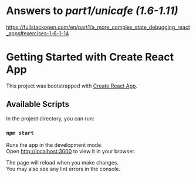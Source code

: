 # Answers to _part1/unicafe (1.6-1.11)_

https://fullstackopen.com/en/part1/a_more_complex_state_debugging_react_apps#exercises-1-6-1-14

# Getting Started with Create React App

This project was bootstrapped with [Create React App](https://github.com/facebook/create-react-app).

## Available Scripts

In the project directory, you can run:

### `npm start`

Runs the app in the development mode.\
Open [http://localhost:3000](http://localhost:3000) to view it in your browser.

The page will reload when you make changes.\
You may also see any lint errors in the console.
